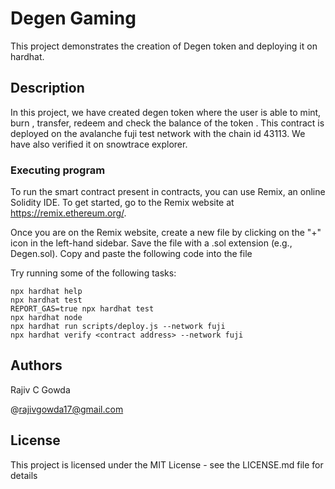 # Degen Gaming

This project demonstrates the creation of Degen token and deploying it on hardhat.

## Description

In this project, we have created degen token where the user is able to mint, burn , transfer, redeem and check the balance of the token . This contract is deployed on the avalanche fuji test network with the chain id 43113. We have also verified it on snowtrace explorer.

### Executing program

To run the smart contract present in contracts, you can use Remix, an online Solidity IDE. To get started, go to the Remix website at https://remix.ethereum.org/.

Once you are on the Remix website, create a new file by clicking on the "+" icon in the left-hand sidebar. Save the file with a .sol extension (e.g., Degen.sol). Copy and paste the following code into the file

Try running some of the following tasks:

```shell
npx hardhat help
npx hardhat test
REPORT_GAS=true npx hardhat test
npx hardhat node
npx hardhat run scripts/deploy.js --network fuji
npx hardhat verify <contract address> --network fuji
```

## Authors

Rajiv C Gowda

@rajivgowda17@gmail.com


## License

This project is licensed under the MIT License - see the LICENSE.md file for details
